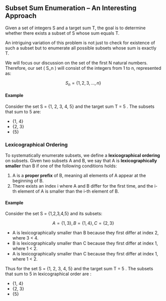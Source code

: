## Subset Sum Enumeration – An Interesting Approach  

Given a set of integers S and a target sum T, the goal is to determine whether there exists a subset of S whose sum equals T.  

An intriguing variation of this problem is not just to check for existence of such a subset but to enumerate all possible subsets whose sum is exactly T.

We will focus our discussion on the set of the first N natural numbers. Therefore, our set \( S_n \) will consist of the integers from 1 to n, represented as:  

$$ S_n  = \lbrace 1, 2, 3, ... , n \rbrace $$

#### Example  
Consider the set  S = \{1, 2, 3, 4, 5\}  and the target sum T = 5 . The subsets that sum to 5 are:  

-  \{1, 4\} 
-  \{2, 3\}  
-  \{5\}  

### Lexicographical Ordering

To systematically enumerate subsets, we define a **lexicographical ordering** on subsets. Given two subsets A and B, we say that A is **lexicographically smaller** than B if one of the following conditions holds:  

1. A is a **proper prefix** of B, meaning all elements of A appear at the beginning of B.  
2. There exists an index i where A and B differ for the first time, and the i-th element of A is smaller than the i-th element of B.  

#### Example  

Consider the set S = {1,2,3,4,5} and its subsets:  

$$ A = \lbrace 1,3 \rbrace, B = \lbrace 1,4 \rbrace, C = \lbrace 2,3 \rbrace $$

- A is lexicographically smaller than B because they first differ at index 2, where 3 < 4.  
- B is lexicographically smaller than C because they first differ at index 1, where 1 < 2.
- A is lexicographically smaller than C because they first differ at index 1, where 1 < 2.  

Thus for the set  S = \{1, 2, 3, 4, 5\}  and the target sum T = 5 . The subsets that sum to 5 in lexicographical order are :  

- \{1, 4\} 
- \{2, 3\} 
- \{5\}


